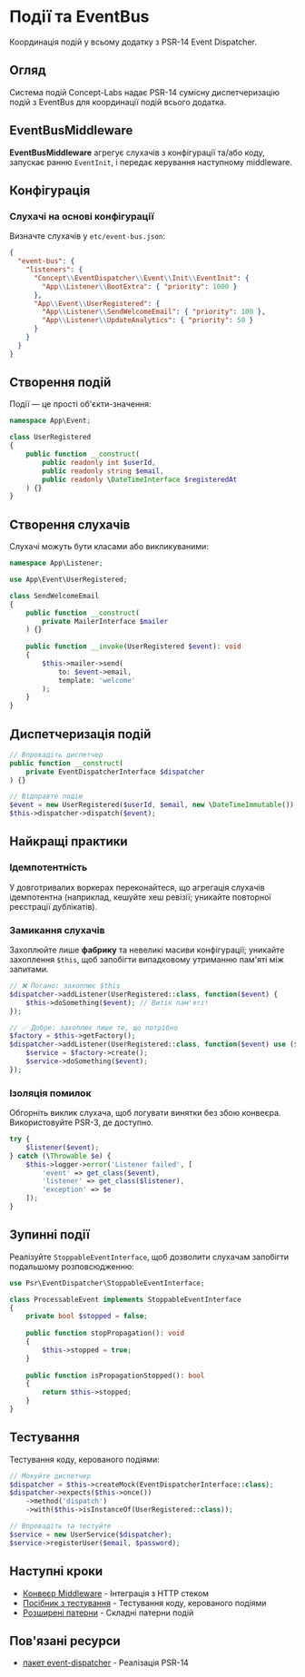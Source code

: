 # Події та EventBus

Координація подій у всьому додатку з PSR-14 Event Dispatcher.

## Огляд

Система подій Concept-Labs надає PSR-14 сумісну диспетчеризацію подій з EventBus для координації подій всього додатка.

## EventBusMiddleware

**EventBusMiddleware** агрегує слухачів з конфігурації та/або коду, запускає ранню `EventInit`, і передає керування наступному middleware.

## Конфігурація

### Слухачі на основі конфігурації

Визначте слухачів у `etc/event-bus.json`:

```json
{
  "event-bus": {
    "listeners": {
      "Concept\\EventDispatcher\\Event\\Init\\EventInit": {
        "App\\Listener\\BootExtra": { "priority": 1000 }
      },
      "App\\Event\\UserRegistered": {
        "App\\Listener\\SendWelcomeEmail": { "priority": 100 },
        "App\\Listener\\UpdateAnalytics": { "priority": 50 }
      }
    }
  }
}
```

## Створення подій

Події — це прості об'єкти-значення:

```php
namespace App\Event;

class UserRegistered
{
    public function __construct(
        public readonly int $userId,
        public readonly string $email,
        public readonly \DateTimeInterface $registeredAt
    ) {}
}
```

## Створення слухачів

Слухачі можуть бути класами або викликуваними:

```php
namespace App\Listener;

use App\Event\UserRegistered;

class SendWelcomeEmail
{
    public function __construct(
        private MailerInterface $mailer
    ) {}
    
    public function __invoke(UserRegistered $event): void
    {
        $this->mailer->send(
            to: $event->email,
            template: 'welcome'
        );
    }
}
```

## Диспетчеризація подій

```php
// Впровадіть диспетчер
public function __construct(
    private EventDispatcherInterface $dispatcher
) {}

// Відправте подію
$event = new UserRegistered($userId, $email, new \DateTimeImmutable());
$this->dispatcher->dispatch($event);
```

## Найкращі практики

### Ідемпотентність
У довготривалих воркерах переконайтеся, що агрегація слухачів ідемпотентна (наприклад, кешуйте хеш ревізії; уникайте повторної реєстрації дублікатів).

### Замикання слухачів
Захоплюйте лише **фабрику** та невеликі масиви конфігурації; уникайте захоплення `$this`, щоб запобігти випадковому утриманню пам'яті між запитами.

```php
// ❌ Погано: захоплює $this
$dispatcher->addListener(UserRegistered::class, function($event) {
    $this->doSomething($event); // Витік пам'яті!
});

// ✅ Добре: захоплює лише те, що потрібно
$factory = $this->getFactory();
$dispatcher->addListener(UserRegistered::class, function($event) use ($factory) {
    $service = $factory->create();
    $service->doSomething($event);
});
```

### Ізоляція помилок
Обгорніть виклик слухача, щоб логувати винятки без збою конвеєра. Використовуйте PSR-3, де доступно.

```php
try {
    $listener($event);
} catch (\Throwable $e) {
    $this->logger->error('Listener failed', [
        'event' => get_class($event),
        'listener' => get_class($listener),
        'exception' => $e
    ]);
}
```

## Зупинні події

Реалізуйте `StoppableEventInterface`, щоб дозволити слухачам запобігти подальшому розповсюдженню:

```php
use Psr\EventDispatcher\StoppableEventInterface;

class ProcessableEvent implements StoppableEventInterface
{
    private bool $stopped = false;
    
    public function stopPropagation(): void
    {
        $this->stopped = true;
    }
    
    public function isPropagationStopped(): bool
    {
        return $this->stopped;
    }
}
```

## Тестування

Тестування коду, керованого подіями:

```php
// Мокуйте диспетчер
$dispatcher = $this->createMock(EventDispatcherInterface::class);
$dispatcher->expects($this->once())
    ->method('dispatch')
    ->with($this->isInstanceOf(UserRegistered::class));

// Впровадіть та тестуйте
$service = new UserService($dispatcher);
$service->registerUser($email, $password);
```

## Наступні кроки

- [Конвеєр Middleware](./http-stack.md) - Інтеграція з HTTP стеком
- [Посібник з тестування](./testing.md) - Тестування коду, керованого подіями
- [Розширені патерни](./advanced-patterns.md) - Складні патерни подій

## Пов'язані ресурси

- [пакет event-dispatcher](https://github.com/Concept-Labs/event-dispatcher) - Реалізація PSR-14
